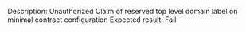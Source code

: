 Description: Unauthorized Claim of reserved top level domain label on minimal contract configuration
Expected result: Fail
